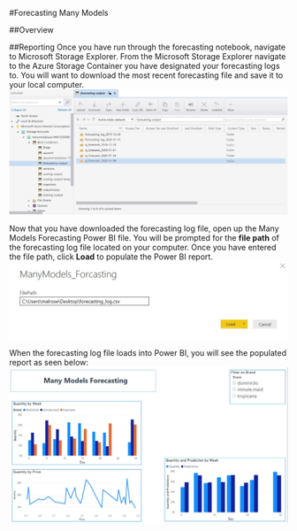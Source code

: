 #Forecasting Many Models 


##Overview



##Reporting 
Once you have run through the forecasting notebook, navigate to Microsoft Storage Explorer. From the Microsoft Storage Explorer navigate to the Azure Storage Container you have designated your forecasting logs to. You will want to download the most recent forecasting file and save it to your local computer. ![image of Storage Explorer](images\ForecastingStorageExplorer.jpg) 

Now that you have downloaded the forecasting log file, open up the Many Models Forecasting Power BI file. You will be prompted for the **file path** of the forecasting log file located on your computer. Once you have entered the file path, click **Load** to populate the Power BI report. 
 ![image of Power BI file path input](images\ForecastingLoadFile.jpg) 

When the forecasting log file loads into Power BI, you will see the populated report as seen below: 
![image of Power BI report](images\ForecastingReport.jpg) 